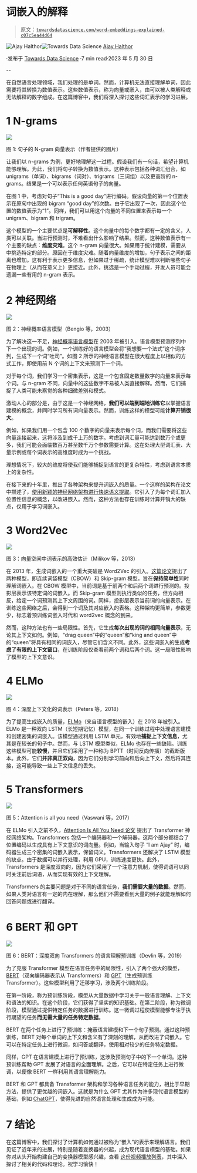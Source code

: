 # 词嵌入的解释

> 原文：[`towardsdatascience.com/word-embeddings-explained-c07c5ea44d64`](https://towardsdatascience.com/word-embeddings-explained-c07c5ea44d64)

[](https://medium.com/@dataemporium?source=post_page-----c07c5ea44d64--------------------------------)![Ajay Halthor](https://medium.com/@dataemporium?source=post_page-----c07c5ea44d64--------------------------------)[](https://towardsdatascience.com/?source=post_page-----c07c5ea44d64--------------------------------)![Towards Data Science](https://towardsdatascience.com/?source=post_page-----c07c5ea44d64--------------------------------) [Ajay Halthor](https://medium.com/@dataemporium?source=post_page-----c07c5ea44d64--------------------------------)

·发布于 [Towards Data Science](https://towardsdatascience.com/?source=post_page-----c07c5ea44d64--------------------------------) ·7 min read·2023 年 5 月 30 日

--

在自然语言处理领域，我们处理的是单词。然而，计算机无法直接理解单词，因此需要将其转换为数值表示。这些数值表示，称为向量或嵌入，由可以被人类解释或无法解释的数字组成。在这篇博客中，我们将深入探讨这些词汇表示的学习进展。

# 1 N-grams

![](img/b72ba194d24fb7590374f82b5317df2e.png)

图 1: 句子的 N-gram 向量表示（作者提供的图片）

让我们以 n-grams 为例，更好地理解这一过程。假设我们有一句话，希望计算机能够理解。为此，我们将句子转换为数值表示。这种表示包括各种词汇组合，如 unigrams（单词）、bigrams（词对）、trigrams（三词组）以及更高阶的 n-grams。结果是一个可以表示任何英语句子的向量。

在图 1 中，考虑对句子“This is a good day”进行编码。假设向量的第一个位置表示在原句中出现的 bigram “good day”的次数。由于它出现了一次，因此这个位置的数值表示为“1”。同样，我们可以用这个向量的不同位置来表示每一个 unigram、bigram 和 trigram。

这个模型的一个主要优点是**可解释性**。这个向量中的每个数字都有一定的含义，人类可以关联。当进行预测时，不难看出什么影响了结果。然而，这种数值表示有一个主要的缺点：**维度灾难**。这个 n-gram 向量很大。如果用于统计建模，需要从中挑选特定的部分。原因在于维度灾难。随着向量维度的增加，句子表示之间的距离也增加。这有利于表示更多信息，但如果过于稀疏，统计模型难以判断哪些句子在物理上（从而在意义上）更接近。此外，挑选是一个手动过程，开发人员可能会遗漏一些有用的 n-gram 表示。

# 2 神经网络

![](img/988c6b4b9d3978c15a57e9df041a1234.png)

图 2：神经概率语言模型（Bengio 等，2003）

为了解决这一不足，[神经概率语言模型](https://www.jmlr.org/papers/volume3/bengio03a/bengio03a.pdf)在 2003 年被引入。语言模型预测序列中下一个出现的词。例如，一个训练好的语言模型会将“我想要一个法式”这个词序列，生成下一个词“吐司”。如图 2 所示的神经语言模型在很大程度上以相似的方式工作，即使用前 N 个词的上下文来预测下一个词。

对于每个词，我们学习一个密集表示，这是一个包含固定数量数字的向量来表示每个词。与 n-gram 不同，向量中的这些数字不易被人类直接解释。然而，它们捕捉了人类可能未察觉的各种细微差别和模式。

激动人心的部分是，由于这是一个神经网络，**我们可以端到端地训练它**以掌握语言建模的概念，并同时学习所有词向量表示。然而，训练这样的模型可能**计算开销很大**。

例如，如果我们用一个包含 100 个数字的向量来表示每个词，而我们需要将这些向量连接起来，这将涉及到成千上万的数字。考虑到词汇量可能达到数万个或更多，我们可能会面临数百万甚至数千万个参数需要计算。这在处理大型词汇表、大量示例或每个词表示的高维度时成为一个挑战。

理想情况下，较大的维度将使我们能够捕捉到语言的更复杂特性，考虑到语言本质上的复杂性。

在接下来的十年里，推出了各种架构来提升词嵌入的质量。一个这样的架构在论文中描述了，[使用新颖的神经网络架构进行快速语义提取](https://aclanthology.org/P07-1071.pdf)。它引入了为每个词汇加入位置性信息的概念，以改进嵌入。然而，这种方法也存在训练时计算开销大的缺点，仅用于学习词嵌入。

# 3 Word2Vec

![](img/588923fac01d6dc482b74cf53209faf5.png)

图 3：向量空间中词表示的高效估计（Milikov 等，2013）

在 2013 年，生成词嵌入的一个重大突破是 Word2Vec 的引入。[这篇论文](https://arxiv.org/pdf/1301.3781.pdf)提出了两种模型，即连续词袋模型（CBOW）和 Skip-gram 模型，旨在**保持简单性**同时理解词嵌入。在 CBOW 模型中，当前词是基于前两个和后两个词进行预测的。投影层表示该特定词的词嵌入。而 Skip-gram 模型则执行类似的任务，但方向相反，给定一个词预测其上下文周围的词。同样，投影层表示当前词的向量表示。在训练这些网络之后，会得到一个词及其对应嵌入的表格。这种架构更简单，参数更少，标志着预训练词嵌入时代和 word2vec 概念的到来。

然而，这种方法也有一些局限性。首先，它生成**每次出现的词的相同向量表示**，无论其上下文如何。例如，“drag queen”中的“queen”和“king and queen”中的“queen”将具有相同的词嵌入，尽管它们含义不同。此外，这些词嵌入的生成**考虑了有限的上下文窗口**，在训练阶段仅查看前两个词和后两个词。这一局限性影响了模型的上下文意识。

# 4 ELMo

![](img/75f0de9124f038b718357b4c76d5e96e.png)

图 4：深度上下文化的词表示（Peters 等，2018）

为了提高生成嵌入的质量，[ELMo](https://arxiv.org/abs/1802.05365)（来自语言模型的嵌入）在 2018 年被引入。ELMo 是一种双向 LSTM（长短期记忆）模型，在同一个训练过程中处理语言建模和创建密集的词嵌入。该模型通过利用 LSTM 单元，有效地**捕捉上下文信息**，尤其是在较长的句子中。然而，与 LSTM 模型类似，ELMo 也存在一些缺陷。训练这些模型可能**较慢**，并且它们采用了一种称为 BPTT（时间反向传播）的截断版本。此外，它们**并非真正双向**，因为它们分别学习前向和后向上下文，然后将其连接，这可能导致一些上下文信息的丢失。

# 5 Transformers

![](img/1d808e6bbe3bacb4794106514f4684e9.png)

图 5：Attention is all you need（Vaswani 等，2017）

在 ELMo 引入之前不久，[Attention Is All You Need 论文](https://arxiv.org/pdf/1706.03762.pdf) 提出了 Transformer 神经网络架构。Transformers 包括一个编码器和一个解码器，这两个部分都结合了位置编码以生成具有上下文意识的词向量。例如，当输入句子 “I am Ajay” 时，编码器生成三个密集的词嵌入表示，保留词义。Transformers 还解决了 LSTM 模型的缺点。由于数据可以并行处理，利用 GPU，训练速度更快。此外，Transformers 是深度双向的，因为它们采用了一个注意力机制，使得词语可以同时关注前后词语，从而实现有效的上下文理解。

Transformers 的主要问题是对于不同的语言任务，**我们需要大量的数据**。然而，如果人类对语言有一定的内在理解，那么他们不需要看到大量的例子就能理解如何回答问题或进行翻译。

# 6 BERT 和 GPT

![](img/aa460336713537c1a7c4f9e1a7d40777.png)

图 6：BERT：深度双向 Transformers 的语言理解预训练（Devlin 等，2019）

为了克服 Transformer 模型在语言任务中的局限性，引入了两个强大的模型，[BERT](https://www.youtube.com/watch?v=xI0HHN5XKDo)（双向编码器表示从 Transformers）和 [GPT](https://www.youtube.com/watch?v=3IweGfgytgY)（生成预训练 Transformer）。这些模型利用了迁移学习，涉及两个训练阶段。

在第一阶段，称为预训练阶段，模型从大量数据中学习关于一般语言理解、上下文和语法的知识。在这个阶段，它们获得了坚实的知识基础。在第二阶段，称为微调阶段，模型通过提供特定任务的数据进行训练。这一微调过程使模型能够专注于执行期望的任务**而无需大量的任务特定数据**。

BERT 在两个任务上进行了预训练：掩蔽语言建模和下一个句子预测。通过这种预训练，BERT 对每个单词的上下文和含义有了深刻的理解，从而改进了词嵌入。它可以在特定任务上进行微调，如问答或翻译，使用相对较少的任务特定数据。

同样，GPT 在语言建模上进行了预训练，这涉及预测句子中的下一个单词。这种预训练帮助 GPT 发展了对语言的全面理解。之后，它可以在特定任务上进行微调，以便像 BERT 一样利用其语言理解能力。

BERT 和 GPT 都具备 Transformer 架构和学习各种语言任务的能力，相比于早期方法，提供了更优越的词嵌入。这就是为什么 GPT 尤其作为许多现代语言模型的基础，例如 [ChatGPT](https://www.youtube.com/watch?v=NpmnWgQgcsA&list=PLTl9hO2Oobd9coYT6XsTraTBo4pL1j4HJ)，使得先进的自然语言处理和生成成为可能。

# 7 结论

在这篇博客中，我们探讨了计算机如何通过被称为“嵌入”的表示来理解语言。我们见证了近年来的进展，特别是随着变换器的兴起，成为现代语言模型的基础。如果你对从头开始构建自己的变换器模型感兴趣，查看 [这份视频播放列表](https://www.youtube.com/watch?v=QCJQG4DuHT0&list=PLTl9hO2Oobd97qfWC40gOSU8C0iu0m2l4)，其中深入探讨了相关的代码和理论。祝学习愉快！
